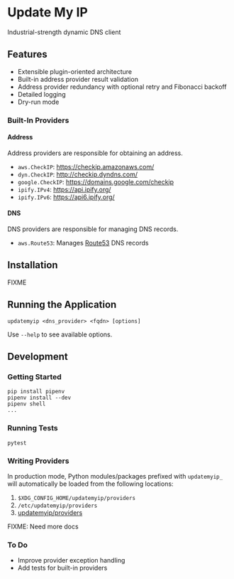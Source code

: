 # Update My IP

Industrial-strength dynamic DNS client

## Features

- Extensible plugin-oriented architecture
- Built-in address provider result validation
- Address provider redundancy with optional retry and Fibonacci backoff
- Detailed logging
- Dry-run mode

### Built-In Providers

#### Address

Address providers are responsible for obtaining an address.

- `aws.CheckIP`: https://checkip.amazonaws.com/
- `dyn.CheckIP`: http://checkip.dyndns.com/
- `google.CheckIP`: https://domains.google.com/checkip
- `ipify.IPv4`: https://api.ipify.org/
- `ipify.IPv6`: https://api6.ipify.org/

#### DNS

DNS providers are responsible for managing DNS records.

- `aws.Route53`: Manages [Route53](https://aws.amazon.com/route53/) DNS records

## Installation

FIXME

## Running the Application

    updatemyip <dns_provider> <fqdn> [options]

Use `--help` to see available options.

## Development

### Getting Started

    pip install pipenv
    pipenv install --dev
    pipenv shell
    ...

### Running Tests

    pytest

### Writing Providers

In production mode, Python modules/packages prefixed with `updatemyip_` will automatically be loaded from the following locations:

1. `$XDG_CONFIG_HOME/updatemyip/providers`
1. `/etc/updatemyip/providers`
1. [updatemyip/providers](updatemyip/providers)

FIXME: Need more docs

### To Do

- Improve provider exception handling
- Add tests for built-in providers
